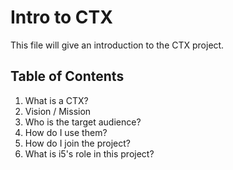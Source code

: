 # Intro to CTX

This file will give an introduction to the CTX project.

## Table of Contents

1. What is a CTX?
1. Vision / Mission
1. Who is the target audience?
1. How do I use them?
1. How do I join the project?
1. What is i5's role in this project?